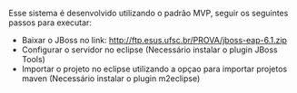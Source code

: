 Esse sistema é desenvolvido utilizando o padrão MVP, seguir os seguintes passos para executar:
- Baixar o JBoss no link: <href>http://ftp.esus.ufsc.br/PROVA/jboss-eap-6.1.zip</href>
- Configurar o servidor no eclipse (Necessário instalar o plugin JBoss Tools)
- Importar o projeto no eclipse utilizando a opçao para importar projetos maven (Necessário instalar o plugin m2eclipse)
